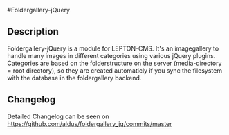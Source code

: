 #Foldergallery-jQuery
## Description
Foldergallery-jQuery is a module for LEPTON-CMS. It's an imagegallery to handle many images
in different categories using various jQuery plugins. Categories are based on the folderstructure on the server (media-directory = root directory), so they are created
automaticly if you sync the filesystem with the database in the foldergallery backend.

## Changelog
Detailed Changelog can be seen on
https://github.com/aldus/foldergallery_jq/commits/master